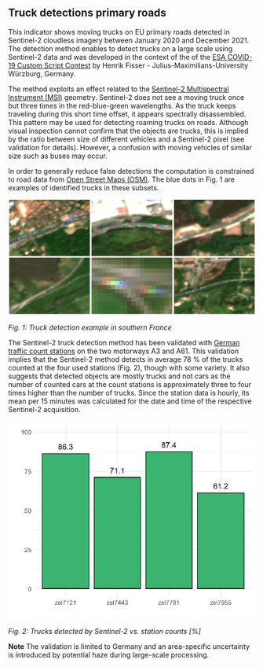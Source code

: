 ## Truck detections primary roads

This indicator shows moving trucks on EU primary roads detected in Sentinel-2 cloudless imagery between January 2020 and December 2021.  
The detection method enables to detect trucks on a large scale using Sentinel-2 data and was developed in the context of the of the [ESA COVID-19 Custom Script Contest](https://www.esa.int/Applications/Observing_the_Earth/COVID-19_how_can_satellites_help) by Henrik Fisser - Julius-Maximilians-University Würzburg, Germany.

The method exploits an effect related to the [Sentinel-2 Multispectral Instrument (MSI)](https://earth.esa.int/web/sentinel/technical-guides/sentinel-2-msi/msi-instrument) geometry. Sentinel-2 does not see a moving truck once but three times in the red-blue-green wavelengths. As the truck keeps traveling during this short time offset, it appears spectrally disassembled. This pattern may be used for detecting roaming trucks on roads. Although visual inspection cannot confirm that the objects are trucks, this is implied by the ratio between size of different vehicles and a Sentinel-2 pixel (see validation for details). However, a confusion with moving vehicles of similar size such as buses may occur.

In order to generally reduce false detections the computation is constrained to road data from [Open Street Maps (OSM)](https://wiki.openstreetmap.org/wiki/Key:highway).
The blue dots in Fig. 1 are examples of identified trucks in these subsets.

![](https://raw.githubusercontent.com/eurodatacube/eodash-assets/main/collections/E12c_truck_detections_motorways/E12c_2018-04-19_france.jpg)

*Fig. 1: Truck detection example in southern France*

The Sentinel-2 truck detection method has been validated with [German traffic count stations](https://www.bast.de/BASt_2017/DE/Verkehrstechnik/Fachthemen/v2-verkehrszaehlung/zaehl_node.html)
on the two motorways A3 and A61. This validation implies that the Sentinel-2 method detects in average 78 % of the trucks counted at the four used stations (Fig. 2),
though with some variety. It also suggests that detected objects are mostly trucks and not cars as the number of counted cars at the count stations is approximately three to four times higher than the number of trucks.
Since the station data is hourly, its mean per 15 minutes was calculated for the date and time of the respective Sentinel-2 acquisition.

![](https://raw.githubusercontent.com/eurodatacube/eodash-assets/main/collections/E12c_truck_detections_motorways/E12c_validation_percentages.png)

*Fig. 2: Trucks detected by Sentinel-2 vs. station counts [%]*

**Note**
The validation is limited to Germany and an area-specific uncertainty is introduced by potential haze during large-scale processing.
